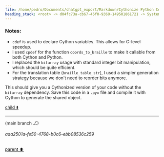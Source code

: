 ```yaml
---
file: /home/pedro/Documents/chatgpt_export/Markdown/Cythonize Python Code_ No bitarray.md
heading_stack: <root> -> d04fc73a-cb67-45f0-9360-149501861721 -> System -> 7a0dbc21-310b-41da-bbf1-c4f90a0faa9d -> System -> aaa23d16-6d99-47c9-bd7c-01144097ce5f -> User -> a88a8d0c-5b5c-4858-ba0a-7b14b7abefd4 -> Assistant -> Notes:
---
```

### Notes:

- `cdef` is used to declare Cython variables. This allows for C-level speedup.
- I used `cpdef` for the function `coords_to_braille` to make it callable from both Cython and Python.
- I replaced the `bitarray` usage with standard integer bit manipulation, which should be quite efficient.
- For the translation table (`braille_table_str`), I used a simpler generation strategy because we don't need to reorder bits anymore.
  
This should give you a Cythonized version of your code without the `bitarray` dependency. Save this code in a `.pyx` file and compile it with Cython to generate the shared object.

[child ⬇️](#aaa2501a-fe50-4768-b0c6-ebb08536c259)

---

(main branch ⎇)
###### aaa2501a-fe50-4768-b0c6-ebb08536c259
[parent ⬆️](#a88a8d0c-5b5c-4858-ba0a-7b14b7abefd4)
